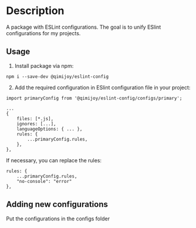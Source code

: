 # Description
A package with ESLint configurations. The goal is to unify ESlint configurations for my projects.

## Usage
1. Install package via npm:

```
npm i --save-dev @qimijoy/eslint-config
```

2. Add the required configuration in ESlint configuration file in your project:

```
import primaryConfig from '@qimijoy/eslint-config/configs/primary';

...
{
	files: [*.js],
	ignores: [...],
	languageOptions: { ... },
	rules: {
		...primaryConfig.rules,
	},
},
```

If necessary, you can replace the rules:
```
rules: {
	...primaryConfig.rules,
	"no-console": "error"
},
```

## Adding new configurations
Put the configurations in the configs folder

